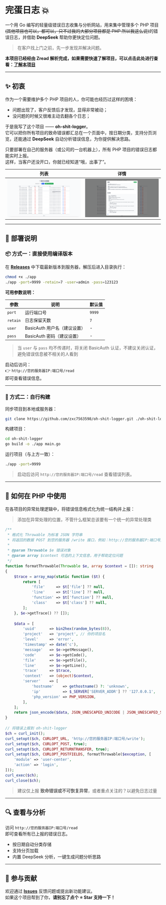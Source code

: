 # 完蛋日志 💥

一个用 Go 编写的轻量级错误日志收集与分析网站，用来集中管理多个 PHP 项目~~(其他项目也可以，都可以，只不过我的大部分项目都是 PHP 所以我这么说)~~的错误日志，并借助 **DeepSeek** 帮助你更快定位问题。

> 在客户找上门之前，先一步发现并解决问题。

**本项目已经经由 Zread 解析完成，如果需要快速了解项目，可以点击此处进行查看：[了解本项目](https://zread.ai/zxc7563598/oh-shit-logger)**

---

## ✨ 初衷

作为一个需要维护多个 PHP 项目的人，你可能也经历过这样的困境：

- 问题出现了，客户反馈后才发现，显得非常被动；
- 没问题的时候又很难主动去翻各个日志；

于是我写了这个项目 —— **oh-shit-logger**。  
它可以把你所有项目的致命错误都汇总在一个页面中，按日期分类，支持分页浏览，还能通过 **DeepSeek** 自动分析错误信息，为你提供解决思路。

只要部署在自己的服务器（或公司的一台机器上），所有 PHP 项目的错误日志都能实时上报。  
这样，当客户还没开口，你就已经知道“哦，出事了”。

| 列表                                                                                          | 详情                                                                                        |
| --------------------------------------------------------------------------------------------- | ------------------------------------------------------------------------------------------- |
| ​<img src="https://raw.githubusercontent.com/zxc7563598/oh-shit-logger/main/demo/0001.png"> ​ | ​<img src="https://raw.githubusercontent.com/zxc7563598/oh-shit-logger/main/demo/0002.png"> |

---

## 🚀 部署说明

### 📦 方式一：直接使用编译版本

在 **[Releases](https://github.com/zxc7563598/oh-shit-logger/releases)** 中下载最新版本到服务器，解压后进入目录执行：

```bash
chmod +x ./app
./app -port=9999 -retain=7 -user=admin -pass=123123
```

**可用参数说明：**

| 参数       | 说明                         | 默认值   |
| ---------- | ---------------------------- | -------- |
| ​`port`​   | 运行端口号                   | ​`9999`​ |
| ​`retain`​ | 日志保留天数                 | ​`7`​    |
| ​`user`​   | BasicAuth 用户名（建议设置） | -        |
| ​`pass`​   | BasicAuth 密码（建议设置）   | -        |

> 当 `user` 与 `pass` 均不传递时，将关闭 BasicAuth 认证，不建议关闭认证，避免错误信息被不相关的人看到

启动后访问：  
👉 `http://您的服务器IP:端口号/read`  
即可查看错误信息。

---

### 🧰 方式二：自行构建

同步项目到本地或服务器：

```bash
git clone https://github.com/zxc7563598/oh-shit-logger.git ./oh-shit-logger
```

构建项目：

```bash
cd oh-shit-logger
go build -o ./app main.go
```

运行项目（与上方一致）：

```bash
./app -port=9999
```

> 启动后访问 `http://您的服务器IP:端口号/read` 查看错误列表。

---

## 🐘 如何在 PHP 中使用

在各项目的异常处理逻辑中，将错误信息格式化为统一结构并上报：

> 添加在异常处理的位置，不管什么框架总该要有一个统一的异常处理类

```php
/**
 * 格式化 Throwable 为标准 JSON 字符串
 * 将返回的数据 POST 到您的服务器 /write 接口，例如：http://您的服务器IP:端口号/write
 *
 * @param Throwable $e 错误对象
 * @param array $context 可选的上下文信息，用于帮助定位问题
 */
function formatThrowable(Throwable $e, array $context = []): string
{
    $trace = array_map(static function ($t) {
        return [
            'file'     => $t['file'] ?? null,
            'line'     => $t['line'] ?? null,
            'function' => $t['function'] ?? null,
            'class'    => $t['class'] ?? null,
        ];
    }, $e->getTrace() ?? []);

    $data = [
        'uuid'      => bin2hex(random_bytes(8)),
        'project'   => 'project', // 你的项目名
        'level'     => 'error',
        'timestamp' => date('c'),
        'message'   => $e->getMessage(),
        'code'      => $e->getCode(),
        'file'      => $e->getFile(),
        'line'      => $e->getLine(),
        'trace'     => $trace,
        'context'   => (object)$context,
        'server'    => [
            'hostname'    => gethostname() ?: 'unknown',
            'ip'          => $_SERVER['SERVER_ADDR'] ?? '127.0.0.1',
            'php_version' => PHP_VERSION,
        ],
    ];
    return json_encode($data, JSON_UNESCAPED_UNICODE | JSON_UNESCAPED_SLASHES);
}

// 将错误上报到 oh-shit-logger
$ch = curl_init();
curl_setopt($ch, CURLOPT_URL, 'http://您的服务器IP:端口号/write');
curl_setopt($ch, CURLOPT_POST, true);
curl_setopt($ch, CURLOPT_RETURNTRANSFER, true);
curl_setopt($ch, CURLOPT_POSTFIELDS, formatThrowable($exception, [
    'module' => 'user-center',
    'action' => 'login',
]));
curl_exec($ch);
curl_close($ch);
```

> 建议仅上报 **致命错误或不可恢复异常**，或者重点关注的？以避免日志过量

---

## 🔍 查看与分析

访问 `http://您的服务器IP:端口号/read`  
即可查看所有已上报的错误日志。

- 按日期自动分类存储
- 支持分页加载
- 内置 DeepSeek 分析，一键生成问题分析思路

---

## 🤝 参与贡献

欢迎通过 **[Issues](https://github.com/zxc7563598/oh-shit-logger/issues)** 反馈问题或提出新功能建议。  
如果这个项目帮到了你，**请别忘了点个 ⭐️ Star 支持一下！**
